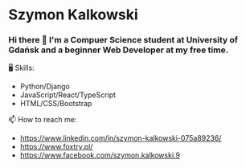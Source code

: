 # Szymon Kalkowski

### Hi there 👋 I'm a Compuer Science student at University of Gdańsk and a beginner Web Developer at my free time. 

🖥️ Skills: 
- Python/Django
- JavaScript/React/TypeScript
- HTML/CSS/Bootstrap

📫 How to reach me:
- https://www.linkedin.com/in/szymon-kalkowski-075a89236/
- https://www.foxtry.pl/
- https://www.facebook.com/szymon.kalkowski.9
